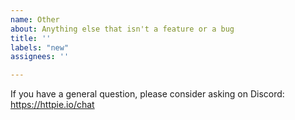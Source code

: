 ```yaml
---
name: Other
about: Anything else that isn't a feature or a bug
title: ''
labels: "new"
assignees: ''

---
```


If you have a general question, please consider asking on Discord: https://httpie.io/chat
